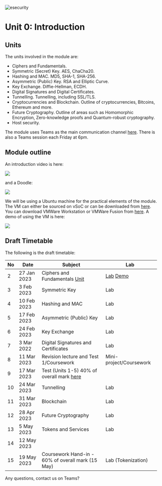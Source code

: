 ![esecurity](https://raw.githubusercontent.com/billbuchanan/appliedcrypto/main/z_associated/esecurity_graphics.png)

# Unit 0: Introduction

## Units
The units involved in the module are:

* Ciphers and Fundamentals.  
* Symmetric (Secret) Key. AES, ChaCha20.
* Hashing and MAC. MD5, SHA-1, SHA-256.
* Asymmetric (Public) Key. RSA and Elliptic Curve.
* Key Exchange. Diffie-Hellman, ECDH.
* Digital Signatures and Digital Certificates. 
* Tunnelling. Tunnelling, including SSL/TLS.
* Cryptocurrencies and Blockchain. Outline of cryptocurrencies, Bitcoins, Ethereum and more.
* Future Cryptography. Outline of areas such as Homomorphic Encryption, Zero-knowledge proofs and Quantum-robust cryptography.
* Host security.

The module uses Teams as the main communication channel [here](https://teams.microsoft.com/l/team/19%3aoiGtiSHzHFM9tPVlc8590AS64_S7TvV3HCqVhVaLlvA1%40thread.tacv2/conversations?groupId=2eea5bc7-7986-4e4f-8b76-f53cc28894a6&tenantId=99e0dc58-9c4b-4820-8617-04c386c254c6). There is also a Teams session each Friday at 6pm.

## Module outline
An introduction video is here:

[![](http://img.youtube.com/vi/0RyBLmKtWG0/0.jpg)](http://www.youtube.com/watch?v=0RyBLmKtWG0 "")

and a Doodle:


[![](http://img.youtube.com/vi/wguYYvXA2T4/0.jpg)](http://www.youtube.com/watch?v=wguYYvXA2T4 "")

We will be using a Ubuntu machine for the practical elements of the module. The VM can either be sourced on vSoC or can be downloaded from [here](https://1drv.ms/u/s!AtLuQYeqHsJljfBbjVakRcSGIsQ3GA?e=DgvMbM). You can download VMWare Workstation or VMWare Fusion from [here](https://softcentre.soc.napier.ac.uk/users.cgi). A demo of using the VM is here:

[![](http://img.youtube.com/vi/tIQYpjaELcA/0.jpg)](http://www.youtube.com/watch?v=tIQYpjaELcA "")

## Draft Timetable
The following is the draft timetable:


| No | Date         | Subject                                            | Lab                            |
|----|--------------|----------------------------------------------------|--------------------------------|
| 2  | 27 Jan 2023  | Ciphers and Fundamentals [Unit](https://github.com/billbuchanan/appliedcrypto/tree/master/unit01_cipher_fundamentals)                      | [Lab](ttps://github.com/billbuchanan/appliedcrypto/blob/master/unit01_cipher_fundamentals/lab/new_lab01.pdf) [Demo](https://www.youtube.com/watch?v=v6H7lHblKes)         |
| 3  | 3 Feb 2023   | Symmetric Key                                  | Lab        |
| 4  | 10 Feb 2023  | Hashing and MAC                                | Lab                     |
| 5  | 17 Feb 2023  | Asymmetric (Public) Key                        | Lab                     |
| 6  | 24 Feb 2023  | Key Exchange                                   | Lab                     |
| 7  | 3 Mar 2022   | Digital Signatures and Certificates                 | Lab                    |
| 8  | 11 Mar 2023  | Revision lecture and Test 1/Coursework   | Mini-project/Coursework |
| 9  | 17 Mar 2023  | Test (Units 1-5) 40% of overall mark [here](https://github.com/billbuchanan/appliedcrypto/tree/main/z_assessments/test01) |                                |
| 10 | 24 Mar 2023  | Tunnelling                                     | Lab                      |
| 11 | 31 Mar 2023   | Blockchain                                                | Lab      |
| 12 | 28 Apr 2023   | Future Cryptography                                    | Lab                            |
| 13 | 5 May 2023  | Tokens and Services                          |    Lab                          | 
| 14 | 12 May 2023   |                                                    |                             |
| 15 | 19 May 2023  | Coursework Hand-in - 60% of overall mark (15 May)    |     Lab (Tokenization)                           |


Any questions, contact us on Teams?


